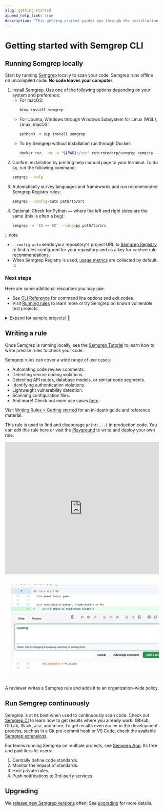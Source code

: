 ```yaml
---
slug: getting-started
append_help_link: true
description: "This getting started guides you through the installation of Semgrep, shows you how to run Semgrep locally, and provides an overview of benefits which you may reap by writing Semgrep rules and by using Semgrep CI."
---
```


# Getting started with Semgrep CLI

## Running Semgrep locally

Start by running [Semgrep](https://github.com/returntocorp/semgrep/) locally to scan your code. Semgrep runs offline on uncompiled code. **No code leaves your computer**.

1. Install Semgrep. Use one of the following options depending on your system and preference:
    - For macOS:
        ```sh
        brew install semgrep
        ```
    - For Ubuntu, Windows through Windows Subsystem for Linux (WSL), Linux, macOS:
        ```sh
        python3 -m pip install semgrep
        ```
    - To try Semgrep without installation run through Docker:
        ```sh
        docker run --rm -v "${PWD}:/src" returntocorp/semgrep semgrep --config=auto
        ```
2. Confirm installation by printing help manual page to your terminal. To do so, run the following command:
    ```sh
    semgrep --help
    ```
3. Automatically survey languages and frameworks and run recommended Semgrep Registry rules:
    ```sh
    semgrep --config=auto path/to/src
    ```
4. Optional: Check for Python `==` where the left and right sides are the same (this is often a bug):
    ```sh
    semgrep -e '$X == $X' --lang=py path/to/src
    ```

:::note
* `--config auto` sends your repository's project URL to [Semgrep Registry](https://semgrep.dev/r) to find rules configured for your repository and as a key for cached rule recommendations.
* When Semgrep Registry is used, [usage metrics](../metrics) are collected by default.
:::

### Next steps

Here are some additional resources you may use:

- See [CLI Reference](../cli-reference/) for command line options and exit codes.
- Visit [Running rules](../running-rules/) to learn more or try Semgrep on known vulnerable test projects:

<details><summary>Expand for sample projects! 🎉</summary>
<p>

These community projects are designed to test code scanners and teach security concepts. Try cloning and scanning them with Semgrep.

```sh
# juice-shop, a vulnerable Node.js + Express app
git clone https://github.com/bkimminich/juice-shop
cd juice-shop
semgrep --config=auto

# or if you don't have Semgrep installed, replace the semgrep command with:
docker run --rm -v "$(pwd)/juice-shop:/src" returntocorp/semgrep semgrep --config p/security-audit /src

# railsgoat, a vulnerable Ruby on Rails app
git clone https://github.com/OWASP/railsgoat
cd railsgoat
semgrep --config=auto

# govwa, a vulnerable Go app
git clone https://github.com/0c34/govwa
cd govwa
semgrep --config=auto 

# vulnerable Python + Flask app
git clone https://github.com/we45/Vulnerable-Flask-App
cd Vulnerable-Flask-App
semgrep --config=auto 

# WebGoat, a vulnerable Java + Spring app
git clone https://github.com/WebGoat/WebGoat
cd WebGoat
semgrep --config=auto 
```

</p>
</details>

## Writing a rule

Once Semgrep is running locally, see the [Semgrep Tutorial](https://semgrep.dev/learn) to learn how to write precise rules to check your code.

Semgrep rules can cover a wide range of use cases:

- Automating code review comments.
- Detecting secure coding violations.
- Detecting API routes, database models, or similar code segments.
- Identifying authentication violations.
- Lightweight vulnerability detection.
- Scanning configuration files.
- And more! Check out more use cases [here](../writing-rules/rule-ideas/).

Visit [Writing Rules > Getting started](../writing-rules/overview/) for an in-depth guide and reference material.

This rule is used to find and discourage `print(...)` in production code. You can edit this rule here or visit the [Playground](https://semgrep.dev/editor) to write and deploy your own rule.

<iframe title="Semgrep example with Python Flask routes" src="https://semgrep.dev/embed/editor?snippet=ievans:print-to-logger" width="100%" height="432px" frameBorder="0"></iframe>
<br /><br />

![A reviewer writes a Semgrep rule and adds it to an organization-wide policy](./img/semgrep-ci.gif)

<br />
<p>A reviewer writes a Semgrep rule and adds it to an organization-wide policy.
</p>

## Run Semgrep continuously

Semgrep is at its best when used to continuously scan code.
Check out [Semgrep CI](../semgrep-ci/overview/) to learn how to get results where you already work:
GitHub, GitLab, Slack, Jira, and more.
To get results even earlier in the development process,
such as in a Git pre-commit hook or VS Code,
check the available [Semgrep extensions](../extensions/).

For teams running Semgrep on multiple projects, see [Semgrep App](https://semgrep.dev/manage). Its free and paid tiers let users:

1. Centrally define code standards.
2. Monitor the impact of standards.
3. Host private rules.
4. Push notifications to 3rd-party services.

## Upgrading

We [release new Semgrep versions](https://github.com/returntocorp/semgrep/releases) often! See [upgrading](../upgrading/) for more details.
